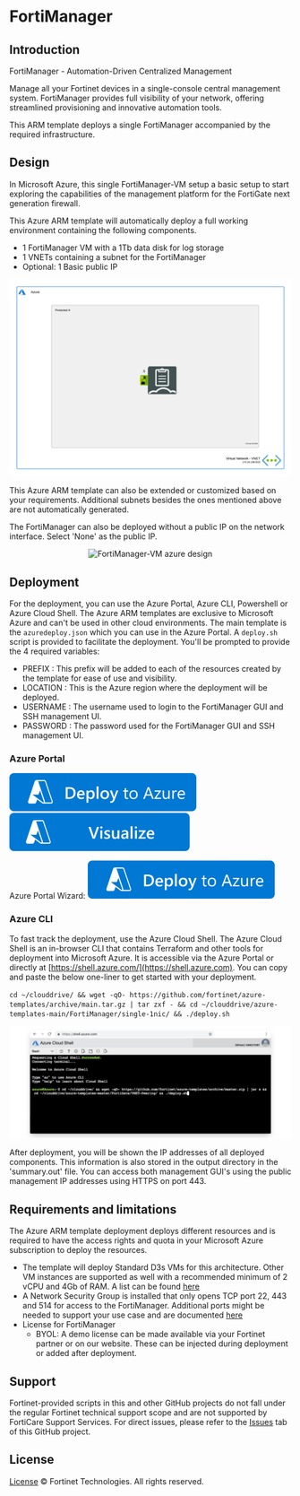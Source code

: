 # FortiManager

## Introduction

FortiManager - Automation-Driven Centralized Management

Manage all your Fortinet devices in a single-console central management system. FortiManager provides full visibility of your network, offering streamlined provisioning and innovative automation tools.

This ARM template deploys a single FortiManager accompanied by the required infrastructure.

## Design

In Microsoft Azure, this single FortiManager-VM setup a basic setup to start exploring the capabilities of the management platform for the FortiGate next generation firewall.

This Azure ARM template will automatically deploy a full working environment containing the following components.

- 1 FortiManager VM with a 1Tb data disk for log storage
- 1 VNETs containing a subnet for the FortiManager
- Optional: 1 Basic public IP

![FortiGate-VM azure design](images/fmg-single-1nic.png)

This Azure ARM template can also be extended or customized based on your requirements. Additional subnets besides the ones mentioned above are not automatically generated.

The FortiManager can also be deployed without a public IP on the network interface. Select 'None' as the public IP.

<p align="center">
  <img src="images/fmg-single-1nic-private.png" alt="FortiManager-VM azure design"/>
</p>

## Deployment

For the deployment, you can use the Azure Portal, Azure CLI, Powershell or Azure Cloud Shell. The Azure ARM templates are exclusive to Microsoft Azure and can't be used in other cloud environments. The main template is the `azuredeploy.json` which you can use in the Azure Portal. A `deploy.sh` script is provided to facilitate the deployment. You'll be prompted to provide the 4 required variables:

- PREFIX : This prefix will be added to each of the resources created by the template for ease of use and visibility.
- LOCATION : This is the Azure region where the deployment will be deployed.
- USERNAME : The username used to login to the FortiManager GUI and SSH management UI.
- PASSWORD : The password used for the FortiManager GUI and SSH management UI.

### Azure Portal

[![Deploy To Azure](https://raw.githubusercontent.com/Azure/azure-quickstart-templates/master/1-CONTRIBUTION-GUIDE/images/deploytoazure.svg?sanitize=true)](https://portal.azure.com/#create/Microsoft.Template/uri/https%3A%2F%2Fraw.githubusercontent.com%2Ffortinet%2Fazure-templates%2Fmain%2FFortiManager%2Fsingle-1nic%2Fazuredeploy.json)
[![Visualize](https://raw.githubusercontent.com/Azure/azure-quickstart-templates/master/1-CONTRIBUTION-GUIDE/images/visualizebutton.svg?sanitize=true)](http://armviz.io/#/?load=https%3A%2F%2Fraw.githubusercontent.com%2Ffortinet%2Fazure-templates$2Fmain%2FFortiManager%2Fsingle-1nic%2Fazuredeploy.json)

Azure Portal Wizard:
[![Azure Portal Wizard](https://raw.githubusercontent.com/Azure/azure-quickstart-templates/master/1-CONTRIBUTION-GUIDE/images/deploytoazure.svg?sanitize=true)](https://portal.azure.com/#create/Microsoft.Template/uri/https%3A%2F%2Fraw.githubusercontent.com%2Ffortinet%2Fazure-templates%2Fmain%2FFortiManager%2Fsingle-1nic%2Fazuredeploy.json/createUIDefinitionUri/https%3A%2F%2Fraw.githubusercontent.com%2Ffortinet%2Fazure-templates%2Fmain%2FFortiManager%2Fsingle-1nic%2FcreateUiDefinition.json)

### Azure CLI
To fast track the deployment, use the Azure Cloud Shell. The Azure Cloud Shell is an in-browser CLI that contains Terraform and other tools for deployment into Microsoft Azure. It is accessible via the Azure Portal or directly at [https://shell.azure.com/](https://shell.azure.com). You can copy and paste the below one-liner to get started with your deployment.

`cd ~/clouddrive/ && wget -qO- https://github.com/fortinet/azure-templates/archive/main.tar.gz | tar zxf - && cd ~/clouddrive/azure-templates-main/FortiManager/single-1nic/ && ./deploy.sh`

![Azure Cloud Shell](images/azure-cloud-shell.png)

After deployment, you will be shown the IP addresses of all deployed components. This information is also stored in the output directory in the 'summary.out' file. You can access both management GUI's using the public management IP addresses using HTTPS on port 443.

## Requirements and limitations

The Azure ARM template deployment deploys different resources and is required to have the access rights and quota in your Microsoft Azure subscription to deploy the resources.

- The template will deploy Standard D3s VMs for this architecture. Other VM instances are supported as well with a recommended minimum of 2 vCPU and 4Gb of RAM. A list can be found [here](https://docs.fortinet.com/document/fortimanager-public-cloud/7.0.0/azure-administration-guide/351055/instance-type-support)
- A Network Security Group is installed that only opens TCP port 22, 443 and 514 for access to the FortiManager. Additional ports might be needed to support your use case and are documented [here](https://docs.fortinet.com/document/fortimanager/7.0.0/fortimanager-ports/465971/incoming-ports)
- License for FortiManager
  - BYOL: A demo license can be made available via your Fortinet partner or on our website. These can be injected during deployment or added after deployment.

## Support
Fortinet-provided scripts in this and other GitHub projects do not fall under the regular Fortinet technical support scope and are not supported by FortiCare Support Services.
For direct issues, please refer to the [Issues](https://github.com/fortinet/azure-templates/issues) tab of this GitHub project.

## License
[License](LICENSE) © Fortinet Technologies. All rights reserved.
